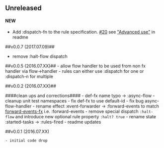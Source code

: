 ## Unreleased

#### NEW
   - Add :dispatch-fn to the rule specification. [#20](https://github.com/Day8/re-frame-async-flow-fx/pull/20) see ["Advanced use"](https://github.com/Day8/re-frame-async-flow-fx#advanced-use) in readme


##v0.0.7  (2017.07.09)##
   - remove :halt-flow dispatch

##v0.0.5  (2016.07.XX)##
    - allow flow handler to be used from non fx handler via flow->handler
    - rules can either use :dispatch for one or :dispatch-n for multiple

##v0.0.2  (2016.07.XX)##

####clean ups and corrections####
    - def-fx name typo -> :async-flow
    - cleanup unit test namespaces
    - fix def-fx to use default-id
    - fix bug async-flow-handler
    - rename effect :event-forwarder -> :forward-events to match [forward-events-fx](https://github.com/Day8/re-frame-forward-events-fx) i.e. :forward-events
    - remove special dispatch `:halt-flow` and introduce new optional rule property `:halt? true`
    - rename state :started-tasks -> :rules-fired
    - readme updates

##v0.0.1  (2016.07.XX)

    - initial code drop
